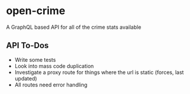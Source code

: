 # open-crime

A GraphQL based API for all of the crime stats available

## API To-Dos

- Write some tests
- Look into mass code duplication
- Investigate a proxy route for things where the url is static (forces, last updated)
- All routes need error handling
